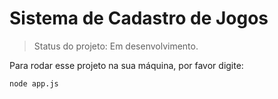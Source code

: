 # Sistema de Cadastro de Jogos #

> Status do projeto: Em desenvolvimento.

Para rodar esse projeto na sua máquina, por favor digite:

```
node app.js
```

